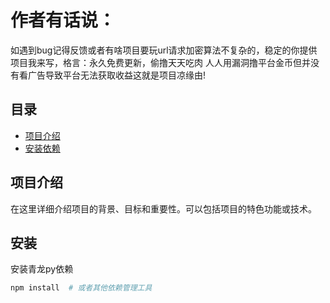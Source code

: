 # 作者有话说：

如遇到bug记得反馈或者有啥项目要玩url请求加密算法不复杂的，稳定的你提供项目我来写，格言：永久免费更新，偷撸天天吃肉 人人用漏洞撸平台金币但并没有看广告导致平台无法获取收益这就是项目凉缘由!

## 目录

- [项目介绍](#项目介绍)
- [安装依赖](#安装依赖)

## 项目介绍

在这里详细介绍项目的背景、目标和重要性。可以包括项目的特色功能或技术。

## 安装

安装青龙py依赖

```bash
npm install  # 或者其他依赖管理工具
